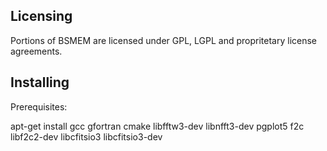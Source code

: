 

## Licensing

Portions of BSMEM are licensed under GPL, LGPL and propritetary license
agreements.

## Installing

Prerequisites:

apt-get install gcc gfortran cmake libfftw3-dev libnfft3-dev pgplot5 f2c libf2c2-dev libcfitsio3 libcfitsio3-dev

